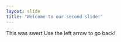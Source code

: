 ```yaml
---
layout: slide
title: "Welcome to our second slide!"
---
```

This was swert
Use the left arrow to go back!
